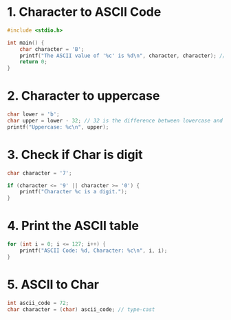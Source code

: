 # 1. Character to ASCII Code
```C
#include <stdio.h>

int main() {
	char character = 'B';
	printf("The ASCII value of '%c' is %d\n", character, character); // output 66
	return 0;
}
```

# 2. Character to uppercase
```C
char lower = 'b';
char upper = lower - 32; // 32 is the difference between lowercase and uppercase letters
printf("Uppercase: %c\n", upper);
```

# 3. Check if Char is digit
```C
char character = '7';

if (character <= '9' || character >= '0') {
	printf("Character %c is a digit.");
}
```

# 4. Print the ASCII table
```C
for (int i = 0; i <= 127; i++) {
	printf("ASCII Code: %d, Character: %c\n", i, i);
}
```

# 5. ASCII to Char
```C
int ascii_code = 72;
char character = (char) ascii_code; // type-cast
```